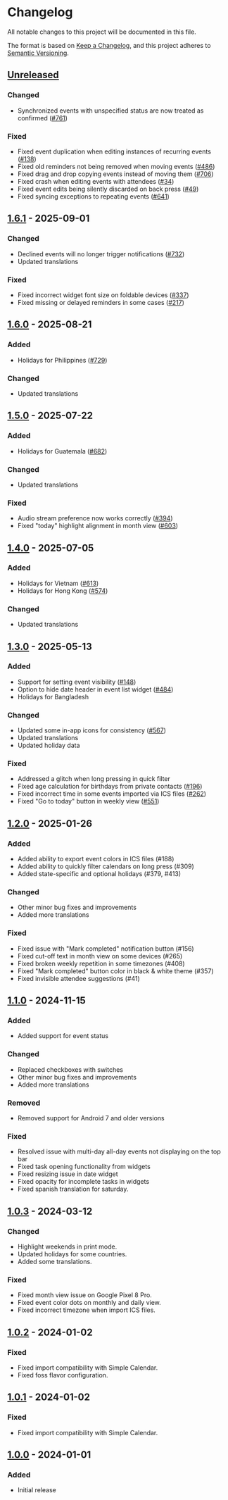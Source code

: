 # Changelog
All notable changes to this project will be documented in this file.

The format is based on [Keep a Changelog](https://keepachangelog.com/en/1.1.0/),
and this project adheres to [Semantic Versioning](https://semver.org/spec/v2.0.0.html).

## [Unreleased]
### Changed
- Synchronized events with unspecified status are now treated as confirmed ([#761]) 

### Fixed
- Fixed event duplication when editing instances of recurring events ([#138])
- Fixed old reminders not being removed when moving events ([#486])
- Fixed drag and drop copying events instead of moving them ([#706])
- Fixed crash when editing events with attendees ([#34])
- Fixed event edits being silently discarded on back press ([#49])
- Fixed syncing exceptions to repeating events ([#641])

## [1.6.1] - 2025-09-01
### Changed
- Declined events will no longer trigger notifications ([#732])
- Updated translations

### Fixed
- Fixed incorrect widget font size on foldable devices ([#337])
- Fixed missing or delayed reminders in some cases ([#217])

## [1.6.0] - 2025-08-21
### Added
- Holidays for Philippines ([#729])

### Changed
- Updated translations

## [1.5.0] - 2025-07-22
### Added
- Holidays for Guatemala ([#682])

### Changed
- Updated translations

### Fixed
- Audio stream preference now works correctly ([#394])
- Fixed "today" highlight alignment in month view ([#603])

## [1.4.0] - 2025-07-05
### Added
- Holidays for Vietnam ([#613])
- Holidays for Hong Kong ([#574])

### Changed
- Updated translations

## [1.3.0] - 2025-05-13
### Added
- Support for setting event visibility ([#148])
- Option to hide date header in event list widget ([#484])
- Holidays for Bangladesh

### Changed
- Updated some in-app icons for consistency ([#567])
- Updated translations
- Updated holiday data

### Fixed
- Addressed a glitch when long pressing in quick filter
- Fixed age calculation for birthdays from private contacts ([#196])
- Fixed incorrect time in some events imported via ICS files ([#262])
- Fixed "Go to today" button in weekly view ([#551])

## [1.2.0] - 2025-01-26
### Added
- Added ability to export event colors in ICS files (#188)
- Added ability to quickly filter calendars on long press (#309)
- Added state-specific and optional holidays (#379, #413)

### Changed
- Other minor bug fixes and improvements
- Added more translations

### Fixed
- Fixed issue with "Mark completed" notification button (#156)
- Fixed cut-off text in month view on some devices (#265)
- Fixed broken weekly repetition in some timezones (#408)
- Fixed "Mark completed" button color in black & white theme (#357)
- Fixed invisible attendee suggestions (#41)

## [1.1.0] - 2024-11-15
### Added
- Added support for event status

### Changed
- Replaced checkboxes with switches
- Other minor bug fixes and improvements
- Added more translations

### Removed
- Removed support for Android 7 and older versions

### Fixed
- Resolved issue with multi-day all-day events not displaying on the top bar
- Fixed task opening functionality from widgets
- Fixed resizing issue in date widget
- Fixed opacity for incomplete tasks in widgets
- Fixed spanish translation for saturday.

## [1.0.3] - 2024-03-12
### Changed
- Highlight weekends in print mode.
- Updated holidays for some countries.
- Added some translations.

### Fixed
- Fixed month view issue on Google Pixel 8 Pro.
- Fixed event color dots on monthly and daily view.
- Fixed incorrect timezone when import ICS files.

## [1.0.2] - 2024-01-02
### Fixed
- Fixed import compatibility with Simple Calendar.
- Fixed foss flavor configuration.

## [1.0.1] - 2024-01-02
### Fixed
- Fixed import compatibility with Simple Calendar.

## [1.0.0] - 2024-01-01
### Added
- Initial release

[#34]: https://github.com/FossifyOrg/Calendar/issues/34
[#49]: https://github.com/FossifyOrg/Calendar/issues/49
[#138]: https://github.com/FossifyOrg/Calendar/issues/138
[#148]: https://github.com/FossifyOrg/Calendar/issues/148
[#196]: https://github.com/FossifyOrg/Calendar/issues/196
[#217]: https://github.com/FossifyOrg/Calendar/issues/217
[#262]: https://github.com/FossifyOrg/Calendar/issues/262
[#337]: https://github.com/FossifyOrg/Calendar/issues/337
[#394]: https://github.com/FossifyOrg/Calendar/issues/394
[#484]: https://github.com/FossifyOrg/Calendar/issues/484
[#486]: https://github.com/FossifyOrg/Calendar/issues/486
[#551]: https://github.com/FossifyOrg/Calendar/issues/551
[#567]: https://github.com/FossifyOrg/Calendar/issues/567
[#574]: https://github.com/FossifyOrg/Calendar/issues/574
[#603]: https://github.com/FossifyOrg/Calendar/issues/603
[#613]: https://github.com/FossifyOrg/Calendar/issues/613
[#682]: https://github.com/FossifyOrg/Calendar/issues/682
[#641]: https://github.com/FossifyOrg/Calendar/issues/641
[#706]: https://github.com/FossifyOrg/Calendar/issues/706
[#729]: https://github.com/FossifyOrg/Calendar/issues/729
[#732]: https://github.com/FossifyOrg/Calendar/issues/732
[#761]: http://github.com/FossifyOrg/Calendar/issues/761
[#803]: https://github.com/FossifyOrg/Calendar/issues/803

[Unreleased]: https://github.com/FossifyOrg/Calendar/compare/1.6.1...HEAD
[1.6.1]: https://github.com/FossifyOrg/Calendar/compare/1.6.0...1.6.1
[1.6.0]: https://github.com/FossifyOrg/Calendar/compare/1.5.0...1.6.0
[1.5.0]: https://github.com/FossifyOrg/Calendar/compare/1.4.0...1.5.0
[1.4.0]: https://github.com/FossifyOrg/Calendar/compare/1.3.0...1.4.0
[1.3.0]: https://github.com/FossifyOrg/Calendar/compare/1.2.0...1.3.0
[1.2.0]: https://github.com/FossifyOrg/Calendar/compare/1.1.0...1.2.0
[1.1.0]: https://github.com/FossifyOrg/Calendar/compare/1.0.3...1.1.0
[1.0.3]: https://github.com/FossifyOrg/Calendar/compare/1.0.2...1.0.3
[1.0.2]: https://github.com/FossifyOrg/Calendar/compare/1.0.1...1.0.2
[1.0.1]: https://github.com/FossifyOrg/Calendar/compare/1.0.0...1.0.1
[1.0.0]: https://github.com/FossifyOrg/Calendar/releases/tag/1.0.0
